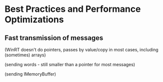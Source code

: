 # Best Practices and Performance Optimizations



## Fast transmission of messages

(WinRT doesn't do pointers, passes by value/copy in most cases, including (sometimes) arrays)

(sending words - still smaller than a pointer for most messages)

(sending IMemoryBuffer)